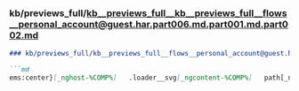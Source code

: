 ### kb/previews_full/kb__previews_full__kb__previews_full__flows__personal_account@guest.har.part006.md.part001.md.part002.md

```md
### kb/previews_full/kb__previews_full__flows__personal_account@guest.har.part006.md.part001.md (part 002)

```md
ems:center}[_nghost-%COMP%]   .loader__svg[_ngcontent-%COMP%]   path[_ngcontent-%COM
```

```

```
